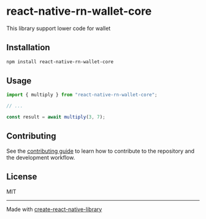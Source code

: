 # react-native-rn-wallet-core

This library support lower code for wallet

## Installation

```sh
npm install react-native-rn-wallet-core
```

## Usage

```js
import { multiply } from "react-native-rn-wallet-core";

// ...

const result = await multiply(3, 7);
```

## Contributing

See the [contributing guide](CONTRIBUTING.md) to learn how to contribute to the repository and the development workflow.

## License

MIT

---

Made with [create-react-native-library](https://github.com/callstack/react-native-builder-bob)
